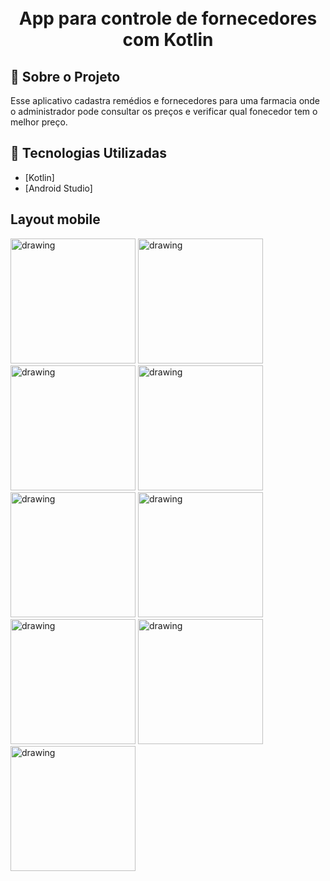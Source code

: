 <h1 align="center">
    <br>App para controle de fornecedores com Kotlin<br/>
</h1>

## :bookmark: Sobre o Projeto

Esse aplicativo cadastra remédios e fornecedores para uma farmacia onde o administrador pode consultar os preços e verificar qual fonecedor tem o melhor preço.

## :rocket: Tecnologias Utilizadas

- [Kotlin]
- [Android Studio]

## Layout mobile
<img src="https://github.com/user-attachments/assets/b8d19764-daf5-4236-a43b-c3124e691794" alt="drawing" width="200"/>
<img src="https://github.com/user-attachments/assets/7615f084-b20d-40df-8bc6-3f199aacae44" alt="drawing" width="200"/>
<img src="https://github.com/user-attachments/assets/770f70e2-14b4-464e-87e4-687b68ea877b" alt="drawing" width="200"/>
<img src="https://github.com/user-attachments/assets/5ea9110e-35b1-45c7-9794-e38bd3ab7d85" alt="drawing" width="200"/>
<img src="https://github.com/user-attachments/assets/0f38916d-dd6d-426f-85cc-b31b27e554d6" alt="drawing" width="200"/>
<img src="https://github.com/user-attachments/assets/d85d9d74-c14f-406a-b5bc-de2ed4835eaa" alt="drawing" width="200"/>
<img src="https://github.com/user-attachments/assets/ee8c9bb2-9646-4572-bd38-09389c5f7a3a" alt="drawing" width="200"/>
<img src="https://github.com/user-attachments/assets/5c21cc33-688c-4e4e-a328-b12fcc896a0d" alt="drawing" width="200"/>
<img src="https://github.com/user-attachments/assets/343b974f-9e54-4753-b24d-dcdc030b079d" alt="drawing" width="200"/>

